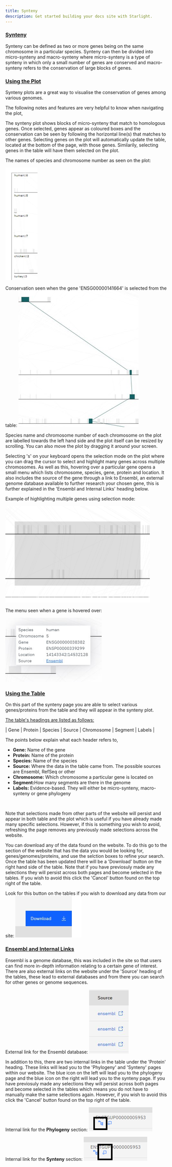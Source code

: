```yaml
---
title: Synteny 
description: Get started building your docs site with Starlight.
---
```


### <u>Synteny </u>
Synteny can be defined as two or more genes being on the same chromosome in a particular species. Synteny can then be divided into micro-synteny and macro-synteny where micro-synteny is a type of synteny in which only a small number of genes are conserved and macro-synteny refers to the conservation of large blocks of genes. 

### <u> Using the Plot </u>

Synteny plots are a great way to visualise the conservation of genes among various genomes.

The following notes and features are very helpful to know when navigating the plot,

The synteny plot shows blocks of micro-synteny that match to homologous genes. Once selected, genes appear as coloured boxes and the conservation can be seen by following the horizontal line(s) that matches to other genes. Selecting genes on the plot will automatically update the table, located at the bottom of the page, with those genes. Similarily, selecting genes in the table will have them selected on the plot.

The names of species and chromosome number as seen on the plot:

<img src="/src/assets/synteny_species.jpg"
width="100"
height="350" />

Conservation seen when the gene 'ENSG00000141664' is selected from the table:
<img src="/src/assets/synteny_conservation.jpg">

Species name and chromosome number of each chromosome on the plot are labelled towards the left hand side and the plot itself can be resized by scrolling. You can also move the plot by dragging it around your screen.

Selecting 's' on your keyboard opens the selection mode on the plot where you can drag the cursor to select and highlight many genes across multiple chromosomes. As well as this, hovering over a particular gene opens a small menu which lists chromosome, species, gene, protein and location. It also includes the source of the gene through a link to Ensembl, an external genome database available to further research your chosen gene, this is further explained in the 'Ensembl and Internal Links' heading below.

Example of highlighting multiple genes using selection mode:

<img src="/src/assets/synteny_selection.png"
width="450"
height="300" />

The menu seen when a gene is hovered over:

<img src="/src/assets/synteny_menu.jpg"
width="300"
height="200" />


### <u> Using the Table </u> 

On this part of the synteny page you are able to select various genes/proteins from the table and they will appear in the synteny plot.

<u>The table's headings are listed as follows:</u>

| Gene | Protein | Species | Source | Chromosome | Segment | Labels |

The points below explain what each header refers to, 

<ul>
<li><b>Gene:</b> Name of the gene</li>
<li><b>Protein:</b> Name of the protein</li>
<li><b>Species:</b> Name of the species</li>
<li><b>Source:</b> Where the data in the table came from. The possible sources are Ensembl, RefSeq or other</li>
<li><b>Chromosome:</b> Which chromosome a particular gene is located on </li>
<li><b>Segment:</b>How many segments are there in the genome </li>
<li><b>Labels:</b> Evidence-based. They will either be micro-synteny, macro-synteny or gene phylogeny</li>
</ul>
<br>

Note that selections made from other parts of the website will persist and appear in both table and the plot which is useful if you have already made many specific selections. However, if this is something you wish to avoid, refreshing the page removes any previously made selections across the website.

You can download any of the data found on the website. To do this go to the section of the website that has the data you would be looking for, genes/genomes/proteins, and use the selction boxes to refine your search. Once the table has been updated there will be a 'Download' button on the right hand side of the table. Note that if you have previosuly made any selections they will persist across both pages and become selected in the tables. If you wish to avoid this click the 'Cancel' button found on the top right of the table.

Look for this button on the tables if you wish to download any data from our site:
<img src="/src/assets/download.jpg">

### <u> Ensembl and Internal Links </u>

Ensembl is a genome database, this was included in the site so that users can find more in-depth information relating to a certain gene of interest. There are also external links on the website under the 'Source' heading of the tables, these lead to external databases and from there you can search for other genes or genome sequences. 


External link for the Ensembl database:
<img src="/src/assets/source.jpg">

In addition to this, there are two internal links in the table under the 'Protein' heading. These links will lead you to the 'Phylogeny' and 'Synteny' pages within our website. The blue icon on the left will lead you to the phylogeny page and the blue icon on the right will lead you to the synteny page. If you have previosuly made any selections they will persist across both pages and become selected in the tables which means you do not have to manually make the same selections again. However, if you wish to avoid this click the 'Cancel' button found on the top right of the table.

Internal link for the <b>Phylogeny</b> section:
<img src="/src/assets/internal_tree.png">


Internal link for the <b>Synteny</b> section:
<img src="/src/assets/internal_synteny.png">



